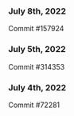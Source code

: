 ### July 8th, 2022

Commit #157924

### July 5th, 2022

Commit #314353


### July 4th, 2022

Commit #72281
